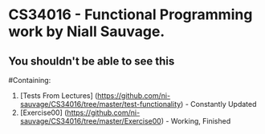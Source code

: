 # CS34016 - Functional Programming work by Niall Sauvage.
## You shouldn't be able to see this

#Containing:

1. [Tests From Lectures] (https://github.com/ni-sauvage/CS34016/tree/master/test-functionality) - Constantly Updated
2. [Exercise00] (https://github.com/ni-sauvage/CS34016/tree/master/Exercise00) - Working, Finished
